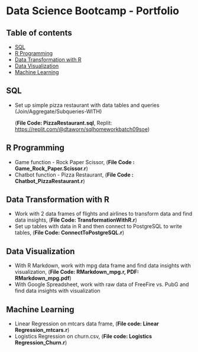 # Data Science Bootcamp - Portfolio

## Table of contents
* [SQL](#sql)
* [R Programming](#r-programming)
* [Data Transformation with R](#data-transformation-with-r)
* [Data Visualization](#data-visualization)
* [Machine Learning](#machine-learning)

## SQL
* Set up simple pizza restaurant with data tables and queries (Join/Aggregate/Subqueries-WITH)

  (__File Code: PizzaRestaurant.sql__, Replit: https://replit.com/@dtaworn/sqlhomeworkbatch09soe)

## R Programming
* Game function - Rock Paper Scissor, (__File Code : Game_Rock_Paper.Scissor.r__)
* Chatbot function - Pizza Restaurant, (__File Code : Chatbot_PizzaRestaurant.r__)

## Data Transformation with R
* Work with 2 data frames of flights and airlines to transform data and find data insights, (__File Code: TransformationWithR.r__)
* Set up tables with data in R and then connect to PostgreSQL to write tables, (__File Code: ConnectToPostgreSQL.r__)

## Data Visualization
* With R Markdown, work with mpg data frame and find data insights with visualization, (__File Code: RMarkdown_mpg.r, PDF: RMarkdown_mpg.pdf__) 
* With Google Spreadsheet, work with raw data of FreeFire vs. PubG and find data insights with visualization

## Machine Learning
* Linear Regression on mtcars data frame, (__File code: Linear Regression_mtcars.r__)
* Logistics Regression on churn.csv, (__File code: Logistics Regression_Churn.r__)
